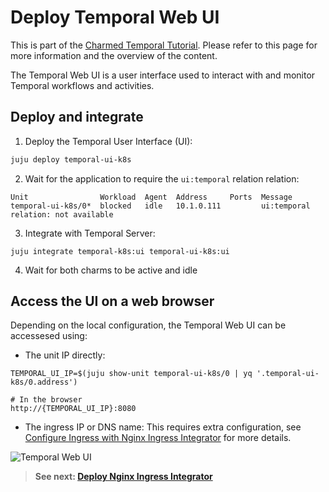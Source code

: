 # Deploy Temporal Web UI

This is part of the
[Charmed Temporal Tutorial](https://discourse.charmhub.io/t/charmed-temporal-k8s-tutorial-introduction/11777).
Please refer to this page for more information and the overview of the content.

The Temporal Web UI is a user interface used to interact with and monitor
Temporal workflows and activities.

## Deploy and integrate

1. Deploy the Temporal User Interface (UI):

```bash
juju deploy temporal-ui-k8s
```

2. Wait for the application to require the `ui:temporal` relation relation:

```
Unit                Workload  Agent  Address     Ports  Message
temporal-ui-k8s/0*  blocked   idle   10.1.0.111         ui:temporal relation: not available
```

3. Integrate with Temporal Server:

```
juju integrate temporal-k8s:ui temporal-ui-k8s:ui
```

4. Wait for both charms to be active and idle

## Access the UI on a web browser

Depending on the local configuration, the Temporal Web UI can be accessesed
using:

* The unit IP directly:

```
TEMPORAL_UI_IP=$(juju show-unit temporal-ui-k8s/0 | yq '.temporal-ui-k8s/0.address')

# In the browser
http://{TEMPORAL_UI_IP}:8080
```

* The ingress IP or DNS name: This requires extra configuration, see [Configure Ingress with Nginx Ingress Integrator](https://discourse.charmhub.io/t/charmed-temporal-k8s-tutorial-deploy-nginx-ingress-integrator/11783) for more details.

![Temporal Web UI](../media/temporal-web-ui.png)

> **See next:
> [Deploy Nginx Ingress Integrator](https://discourse.charmhub.io/t/charmed-temporal-k8s-tutorial-deploy-nginx-ingress-integrator/11783)**
